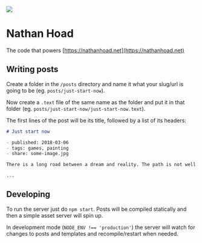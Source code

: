 <img src="templates/footer.gif" />

# Nathan Hoad

The code that powers [https://nathanhoad.net](https://nathanhoad.net)

## Writing posts

Create a folder in the `/posts` directory and name it what your slug/url is going to be (eg. `posts/just-start-now`).

Now create a `.text` file of the same name as the folder and put it in that folder (eg. `posts/just-start-now/just-start-now.text`).

The first lines of the post will be its title, followed by a list of its headers:

```md
# Just start now

- published: 2018-03-06
- tags: games, painting
- share: some-image.jpg

There is a long road between a dream and reality. The path is not well worn and sometimes hard to see.

...
```

## Developing

To run the server just do `npm start`. Posts will be compiled statically and then a simple asset server will spin up.

In development mode (`NODE_ENV !== 'production'`) the server will watch for changes to posts and templates and recompile/restart when needed.
